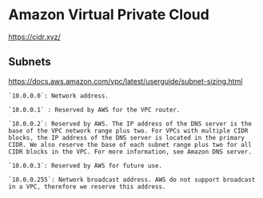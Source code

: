 # Amazon Virtual Private Cloud

https://cidr.xyz/

## Subnets
https://docs.aws.amazon.com/vpc/latest/userguide/subnet-sizing.html

    `10.0.0.0`: Network address.  

    `10.0.0.1` : Reserved by AWS for the VPC router.  

    `10.0.0.2`: Reserved by AWS. The IP address of the DNS server is the base of the VPC network range plus two. For VPCs with multiple CIDR blocks, the IP address of the DNS server is located in the primary CIDR. We also reserve the base of each subnet range plus two for all CIDR blocks in the VPC. For more information, see Amazon DNS server.  

    `10.0.0.3`: Reserved by AWS for future use.  

    `10.0.0.255`: Network broadcast address. AWS do not support broadcast in a VPC, therefore we reserve this address.  
 
